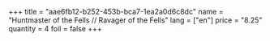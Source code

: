 +++
title = "aae6fb12-b252-453b-bca7-1ea2a0d6c8dc"
name = "Huntmaster of the Fells // Ravager of the Fells"
lang = ["en"]
price = "8.25"
quantity = 4
foil = false
+++
